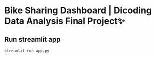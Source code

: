 # Bike Sharing Dashboard | Dicoding Data Analysis Final Project✨
## Run streamlit app
```
streamlit run app.py
```
